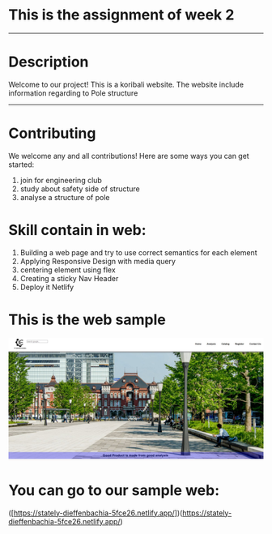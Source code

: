 # This is the assignment of week 2
***
# Description
Welcome to our project! This is a koribali website. The website include information regarding to Pole structure
***

# Contributing
We welcome any and all contributions! Here are some ways you can get started:
1. join for engineering club
2. study about safety side of structure
3. analyse a structure of pole

# Skill contain in web:
1. Building a web page and try to use correct semantics for each element
2. Applying Responsive Design with media query
3. centering element using flex
4. Creating a sticky Nav Header
5. Deploy it Netlify

# This is the web sample
![Web display](./_Assets/web.JPG)

# You can go to our sample web:
([https://stately-dieffenbachia-5fce26.netlify.app/])(https://stately-dieffenbachia-5fce26.netlify.app/)